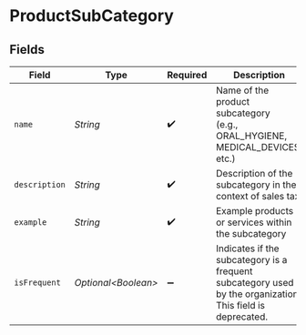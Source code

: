 # ProductSubCategory


## Fields

| Field                                                                                                      | Type                                                                                                       | Required                                                                                                   | Description                                                                                                |
| ---------------------------------------------------------------------------------------------------------- | ---------------------------------------------------------------------------------------------------------- | ---------------------------------------------------------------------------------------------------------- | ---------------------------------------------------------------------------------------------------------- |
| `name`                                                                                                     | *String*                                                                                                   | :heavy_check_mark:                                                                                         | Name of the product subcategory<br/>            (e.g., ORAL_HYGIENE, MEDICAL_DEVICES, etc.)                |
| `description`                                                                                              | *String*                                                                                                   | :heavy_check_mark:                                                                                         | Description of the subcategory in the context of sales tax                                                 |
| `example`                                                                                                  | *String*                                                                                                   | :heavy_check_mark:                                                                                         | Example products or services within the subcategory                                                        |
| `isFrequent`                                                                                               | *Optional\<Boolean>*                                                                                       | :heavy_minus_sign:                                                                                         | Indicates if the subcategory is a frequent subcategory used by the organization. This field is deprecated. |